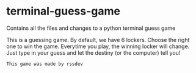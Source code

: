 # terminal-guess-game
Contains all the files and changes to a python terminal guess game

This is a guessing game. By default, we have 6 lockers. 
    Choose the right one to win the game. 
    Everytime you play, the winning locker will change.
    Just type in your guess and let the
    destiny (or the computer) tell you!

    This game was made by rssdev
